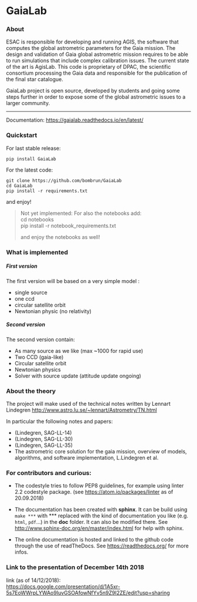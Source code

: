 # GaiaLab

### About

ESAC is responsible for developing and running AGIS, the software that computes the global astrometric parameters for the Gaia mission.
The design and validation of Gaia global astrometric mission requires to be able to run simulations that include complex calibration issues.
The current state of the art is AgisLab. This code is proprietary of DPAC, the scientific consortium processing the Gaia data
and responsible for the publication of the final star catalogue.

GaiaLab project is open source, developed by students and going some steps further in order to expose some of the global astrometric issues to a larger community.

---

Documentation: https://gaialab.readthedocs.io/en/latest/

### Quickstart

For last stable release:
```
pip install GaiaLab
```

For the latest code:
```
git clone https://github.com/bombrun/GaiaLab
cd GaiaLab
pip install -r requirements.txt
```

and enjoy!

> Not yet implemented:
> For also the notebooks add:  
> cd notebooks  
> pip install -r notebook_requirements.txt  
>   
> and enjoy the notebooks as well!

### What is implemented

##### First version
The first version will be based on a very simple model :
* single source
* one ccd
* circular satellite orbit
* Newtonian physic (no relativity)

##### Second version
The second version contain:
* As many source as we like (max ~1000 for rapid use)
* Two CCD (gaia-like)
* Circular satellite orbit
* Newtonian physics
* Solver with source update (attitude update ongoing)


### About the theory

The project will make used of the technical notes written by Lennart Lindegren http://www.astro.lu.se/~lennart/Astrometry/TN.html

In particular the following notes and papers:
- (Lindegren, SAG-LL-14)
- (Lindegren, SAG-LL-30)
- (Lindegren, SAG-LL-35)
- The astrometric core solution for the gaia mission, overview of models, algorithms,
and software implementation, L.Lindegren et al.


### For contributors and curious:

* The codestyle tries to follow PEP8 guidelines, for example using linter 2.2 codestyle package. (see https://atom.io/packages/linter as of 20.09.2018)

* The documentation has been created with **sphinx**. It can be build using ```make ***``` with *** replaced with the kind of documentation you like (e.g. ```html```, ```pdf```...) in the **doc** folder. It can also be modified there. See http://www.sphinx-doc.org/en/master/index.html for help with sphinx.

* The online documentation is hosted and linked to the github code through the use of readTheDocs. See https://readthedocs.org/ for more infos.


### Link to the presentation of December 14th 2018

link (as of 14/12/2018):  
 https://docs.google.com/presentation/d/1A5xr-5s7EoWWrpLYWAo9IuvGSOAfowNfYv5n9Z9I2ZE/edit?usp=sharing
